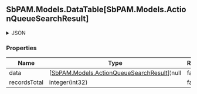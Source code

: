 
<h2 id="tocS_SbPAM.Models.DataTable[SbPAM.Models.ActionQueueSearchResult]">SbPAM.Models.DataTable[SbPAM.Models.ActionQueueSearchResult]</h2>

<a id="schemasbpam.models.datatable[sbpam.models.actionqueuesearchresult]"></a>
<a id="schema_SbPAM.Models.DataTable[SbPAM.Models.ActionQueueSearchResult]"></a>
<a id="tocSsbpam.models.datatable[sbpam.models.actionqueuesearchresult]"></a>
<a id="tocssbpam.models.datatable[sbpam.models.actionqueuesearchresult]"></a>

<details><summary>JSON</summary>


```json
{
  "data": [
    {
      "id": "497f6eca-6276-4993-bfeb-53cbbbba6f08",
      "actionGroupId": "73e4bf0c-4a90-453b-be9b-11b57106ba98",
      "heartBeatDateTimeUtc": "2019-08-24T14:15:22Z",
      "startTimeUtc": "2019-08-24T14:15:22Z",
      "endTimeUtc": "2019-08-24T14:15:22Z",
      "status": null,
      "statusDescription": "string",
      "actionJobId": "52754069-8370-4a0f-82df-62ef71b95899",
      "jobName": "string",
      "nextStartDateTimeUtc": "2019-08-24T14:15:22Z",
      "recurrenceType": null,
      "recurrenceTypeString": "string",
      "jobType": "None",
      "jobTypeString": "string",
      "activitySessionId": "c1c86d56-eacf-4833-87a3-de4e9ac6a574",
      "activityName": "string",
      "activitySessionStatus": null,
      "hostId": "70e3fb2d-1cb6-4dbc-ab8d-fa7209aca5dd",
      "dnsHostName": "string",
      "userId": "2c4a230c-5085-4924-a3e1-25fb4fc5965b",
      "samAccountname": "string",
      "managedResourceId": "43aaf5a7-e929-49e6-870e-49d47d9cdc2f",
      "managedResourceName": "string",
      "manageAccountId": "0c0b7e07-4be0-4190-9270-b24e3c08cedf",
      "managedAccountName": "string",
      "actionGroupName": "string"
    }
  ],
  "recordsTotal": 0
}

```


</details>

### Properties

|Name|Type|Required|Restrictions|Description|
|---|---|---|---|---|
|data|[[SbPAM.Models.ActionQueueSearchResult](../Models/sbpam.models.actionqueuesearchresult.md)]¦null|false|none|none|
|recordsTotal|integer(int32)|false|none|none|


